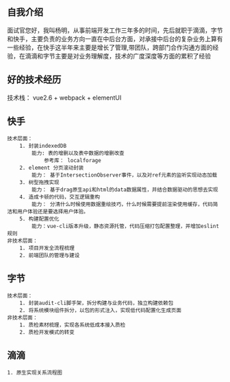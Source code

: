 ## 自我介绍
面试官您好，我叫杨明，从事前端开发工作三年多的时间，先后就职于滴滴，字节和快手，主要负责的业务方向一直在中后台方面，对承接中后台的复杂业务上算有一些经验，在快手这半年来主要是增长了管理,带团队，跨部门合作沟通方面的经验，在滴滴和字节主要是对业务理解度，技术的广度深度等方面的累积了经验



## 好的技术经历
技术栈： vue2.6 + webpack + elementUI

## 快手
    技术层面：
        1. 封装indexedDB
            能力: 表的增删以及表中数据的增删改查
                参考库： localforage
        2. element 分页滚动封装
            能力： 基于IntersectionObserver事件，以及对ref元素的监听实现动态加载
        3. 树型拖拽实现
            能力： 基于drag原生api和html的data数据属性，并结合数据驱动的思想去实现
        4. 造成卡顿的代码，交互逻辑重构
            能力： 分清什么时候使用数据重绘技巧，什么时候需要提前渲染使用缓存，代码简洁和用户体验还是要选择用户体验。
        5. 构建配置优化
            能力：vue-cli版本升级，静态资源托管，代码压缩打包配置整理，并增加eslint规则
    非技术层面：
        1. 项目开发全流程梳理
        2. 前端团队的管理与建设

## 字节
    技术层面：
        1. 封装audit-cli脚手架，拆分构建与业务代码，独立构建依赖包
        2. 将系统模块组件拆分，以包的形式注入，实现低代码配置化生成页面
    非技术层面：
        1. 质检素材梳理，实现各系统低成本接入质检
        2. 质检开发模式的转变

## 滴滴
    1. 原生实现关系流程图